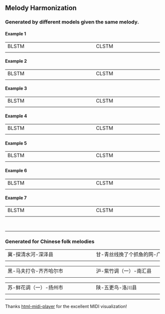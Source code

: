 
## Melody Harmonization

### Generated by different models given the same melody.

#### Example 1

<div style="text-align: center">
<table>
    <tr>
        <td>BLSTM</td> 
        <td>CLSTM</td> 
        <td>DQN</td> 
   </tr>
    <tr>
  		<td>
        <div style="width: 17em"></div>
        <div>
        <midi-visualizer type="piano-roll" id="myVisualizer11" src="https://tayjsl97.github.io/demos/tnnls_music/1_BLSTM_reelsu-z4_5.mid"></midi-visualizer>
        <midi-player src="https://tayjsl97.github.io/demos/tnnls_music/1_BLSTM_reelsu-z4_5.mid" sound-font visualizer="#myVisualizer11" id="myPlayer1">
        </midi-player>
        </div>
        </td> 
        <td>
        <div style="width: 17em"></div>
        <div>
        <midi-visualizer type="piano-roll" id="myVisualizer12" src="https://tayjsl97.github.io/demos/tnnls_music/1_CLSTM_reelsu-z4_5.mid"></midi-visualizer>
        <midi-player src="https://tayjsl97.github.io/demos/tnnls_music/1_CLSTM_reelsu-z4_5.mid" sound-font visualizer="#myVisualizer12" id="myPlayer1">
        </midi-player>
        </div>
        </td> 
        <td>
        <div style="width: 17em"></div>
        <div>
        <midi-visualizer type="piano-roll" id="myVisualizer13" src="https://tayjsl97.github.io/demos/tnnls_music/1_DQN_reelsu-z4_5.mid"></midi-visualizer>
        <midi-player src="https://tayjsl97.github.io/demos/tnnls_music/1_DQN_reelsu-z4_5.mid" sound-font visualizer="#myVisualizer13" id="myPlayer1">
        </midi-player>
        </div>
        </td> 
    </tr>
</table>
</div>

#### Example 2

<div style="text-align: center">
<table>
    <tr>
        <td>BLSTM</td> 
        <td>CLSTM</td> 
        <td>DQN</td> 
   </tr>
    <tr>
  		<td>
        <div style="width: 17em"></div>
        <div>
        <midi-visualizer type="piano-roll" id="myVisualizer21" src="https://tayjsl97.github.io/demos/tnnls_music/2_BLSTM_xmas4_5.mid"></midi-visualizer>
        <midi-player src="https://tayjsl97.github.io/demos/tnnls_music/2_BLSTM_xmas4_5.mid" sound-font visualizer="#myVisualizer21" id="myPlayer1">
        </midi-player>
        </div>
        </td> 
        <td>
        <div style="width: 17em"></div>
        <div>
        <midi-visualizer type="piano-roll" id="myVisualizer22" src="https://tayjsl97.github.io/demos/tnnls_music/2_CLSTM_xmas4_5.mid"></midi-visualizer>
        <midi-player src="https://tayjsl97.github.io/demos/tnnls_music/2_CLSTM_xmas4_5.mid" sound-font visualizer="#myVisualizer22" id="myPlayer1">
        </midi-player>
        </div>
        </td> 
        <td>
        <div style="width: 17em"></div>
        <div>
        <midi-visualizer type="piano-roll" id="myVisualizer23" src="https://tayjsl97.github.io/demos/tnnls_music/2_DQN_xmas4_5.mid"></midi-visualizer>
        <midi-player src="https://tayjsl97.github.io/demos/tnnls_music/2_DQN_xmas4_5.mid" sound-font visualizer="#myVisualizer23" id="myPlayer1">
        </midi-player>
        </div>
        </td> 
    </tr>
</table>
</div>

#### Example 3

<div style="text-align: center">
<table>
    <tr>
        <td>BLSTM</td> 
        <td>CLSTM</td> 
        <td>DQN</td> 
   </tr>
    <tr>
  		<td>
        <div style="width: 17em"></div>
        <div>
        <midi-visualizer type="piano-roll" id="myVisualizer31" src="https://tayjsl97.github.io/demos/tnnls_music/3_BLSTM_waltzes2_5.mid"></midi-visualizer>
        <midi-player src="https://tayjsl97.github.io/demos/tnnls_music/3_BLSTM_waltzes2_5.mid" sound-font visualizer="#myVisualizer31" id="myPlayer1">
        </midi-player>
        </div>
        </td> 
        <td>
        <div style="width: 17em"></div>
        <div>
        <midi-visualizer type="piano-roll" id="myVisualizer32" src="https://tayjsl97.github.io/demos/tnnls_music/3_CLSTM_waltzes2_5.mid"></midi-visualizer>
        <midi-player src="https://tayjsl97.github.io/demos/tnnls_music/3_CLSTM_waltzes2_5.mid" sound-font visualizer="#myVisualizer32" id="myPlayer1">
        </midi-player>
        </div>
        </td> 
        <td>
        <div style="width: 17em"></div>
        <div>
        <midi-visualizer type="piano-roll" id="myVisualizer33" src="https://tayjsl97.github.io/demos/tnnls_music/3_DQN_waltzes2_5.mid"></midi-visualizer>
        <midi-player src="https://tayjsl97.github.io/demos/tnnls_music/3_DQN_waltzes2_5.mid" sound-font visualizer="#myVisualizer33" id="myPlayer1">
        </midi-player>
        </div>
        </td> 
    </tr>
</table>
</div>

#### Example 4

<div style="text-align: center">
<table>
    <tr>
        <td>BLSTM</td> 
        <td>CLSTM</td> 
        <td>DQN</td> 
   </tr>
    <tr>
  		<td>
        <div style="width: 17em"></div>
        <div>
        <midi-visualizer type="piano-roll" id="myVisualizer41" src="https://tayjsl97.github.io/demos/tnnls_music/4_BLSTM_slip2_5.mid"></midi-visualizer>
        <midi-player src="https://tayjsl97.github.io/demos/tnnls_music/4_BLSTM_slip2_5.mid" sound-font visualizer="#myVisualizer41" id="myPlayer1">
        </midi-player>
        </div>
        </td> 
        <td>
        <div style="width: 17em"></div>
        <div>
        <midi-visualizer type="piano-roll" id="myVisualizer42" src="https://tayjsl97.github.io/demos/tnnls_music/4_CLSTM_slip2_5.mid"></midi-visualizer>
        <midi-player src="https://tayjsl97.github.io/demos/tnnls_music/4_CLSTM_slip2_5.mid" sound-font visualizer="#myVisualizer42" id="myPlayer1">
        </midi-player>
        </div>
        </td> 
        <td>
        <div style="width: 17em"></div>
        <div>
        <midi-visualizer type="piano-roll" id="myVisualizer43" src="https://tayjsl97.github.io/demos/tnnls_music/4_DQN_slip2_5.mid"></midi-visualizer>
        <midi-player src="https://tayjsl97.github.io/demos/tnnls_music/4_DQN_slip2_5.mid" sound-font visualizer="#myVisualizer43" id="myPlayer1">
        </midi-player>
        </div>
        </td> 
    </tr>
</table>
</div>

#### Example 5

<div style="text-align: center">
<table>
    <tr>
        <td>BLSTM</td> 
        <td>CLSTM</td> 
        <td>DQN</td> 
   </tr>
    <tr>
  		<td>
        <div style="width: 17em"></div>
        <div>
        <midi-visualizer type="piano-roll" id="myVisualizer51" src="https://tayjsl97.github.io/demos/tnnls_music/5_BLSTM_Yesterday Once More_5.mid"></midi-visualizer>
        <midi-player src="https://tayjsl97.github.io/demos/tnnls_music/5_BLSTM_Yesterday Once More_5.mid" sound-font visualizer="#myVisualizer51" id="myPlayer1">
        </midi-player>
        </div>
        </td> 
        <td>
        <div style="width: 17em"></div>
        <div>
        <midi-visualizer type="piano-roll" id="myVisualizer52" src="https://tayjsl97.github.io/demos/tnnls_music/5_CLSTM_Yesterday Once More_5.mid"></midi-visualizer>
        <midi-player src="https://tayjsl97.github.io/demos/tnnls_music/5_CLSTM_Yesterday Once More_5.mid" sound-font visualizer="#myVisualizer52" id="myPlayer1">
        </midi-player>
        </div>
        </td> 
        <td>
        <div style="width: 17em"></div>
        <div>
        <midi-visualizer type="piano-roll" id="myVisualizer53" src="https://tayjsl97.github.io/demos/tnnls_music/5_DQN_Yesterday Once More_5.mid"></midi-visualizer>
        <midi-player src="https://tayjsl97.github.io/demos/tnnls_music/5_DQN_Yesterday Once More_5.mid" sound-font visualizer="#myVisualizer53" id="myPlayer1">
        </midi-player>
        </div>
        </td> 
    </tr>
</table>
</div>

#### Example 6

<div style="text-align: center">
<table>
    <tr>
        <td>BLSTM</td> 
        <td>CLSTM</td> 
        <td>DQN</td> 
   </tr>
    <tr>
  		<td>
        <div style="width: 17em"></div>
        <div>
        <midi-visualizer type="piano-roll" id="myVisualizer61" src="https://tayjsl97.github.io/demos/tnnls_music/6_BLSTM_You Light Up My Life_0.mid"></midi-visualizer>
        <midi-player src="https://tayjsl97.github.io/demos/tnnls_music/6_BLSTM_You Light Up My Life_0.mid" sound-font visualizer="#myVisualizer61" id="myPlayer1">
        </midi-player>
        </div>
        </td> 
        <td>
        <div style="width: 17em"></div>
        <div>
        <midi-visualizer type="piano-roll" id="myVisualizer62" src="https://tayjsl97.github.io/demos/tnnls_music/6_CLSTM_You Light Up My Life_0.mid"></midi-visualizer>
        <midi-player src="https://tayjsl97.github.io/demos/tnnls_music/6_CLSTM_You Light Up My Life_0.mid" sound-font visualizer="#myVisualizer62" id="myPlayer1">
        </midi-player>
        </div>
        </td> 
        <td>
        <div style="width: 17em"></div>
        <div>
        <midi-visualizer type="piano-roll" id="myVisualizer63" src="https://tayjsl97.github.io/demos/tnnls_music/6_DQN_You Light Up My Life_0.mid"></midi-visualizer>
        <midi-player src="https://tayjsl97.github.io/demos/tnnls_music/6_DQN_You Light Up My Life_0.mid" sound-font visualizer="#myVisualizer63" id="myPlayer1">
        </midi-player>
        </div>
        </td> 
    </tr>
</table>
</div>

#### Example 7

<div style="text-align: center">
<table>
    <tr>
        <td>BLSTM</td> 
        <td>CLSTM</td> 
        <td>DQN</td> 
   </tr>
    <tr>
  		<td>
        <div style="width: 17em"></div>
        <div>
        <midi-visualizer type="piano-roll" id="myVisualizer71" src="https://tayjsl97.github.io/demos/tnnls_music/7_BLSTM_Vilia from 'The Merry Widow'_0.mid"></midi-visualizer>
        <midi-player src="https://tayjsl97.github.io/demos/tnnls_music/7_BLSTM_Vilia from 'The Merry Widow'_0.mid" sound-font visualizer="#myVisualizer71" id="myPlayer1">
        </midi-player>
        </div>
        </td> 
        <td>
        <div style="width: 17em"></div>
        <div>
        <midi-visualizer type="piano-roll" id="myVisualizer72" src="https://tayjsl97.github.io/demos/tnnls_music/7_CLSTM_Vilia from 'The Merry Widow'_0.mid"></midi-visualizer>
        <midi-player src="https://tayjsl97.github.io/demos/tnnls_music/7_CLSTM_Vilia from 'The Merry Widow'_0.mid" sound-font visualizer="#myVisualizer72" id="myPlayer1">
        </midi-player>
        </div>
        </td> 
        <td>
        <div style="width: 17em"></div>
        <div>
        <midi-visualizer type="piano-roll" id="myVisualizer73" src="https://tayjsl97.github.io/demos/tnnls_music/7_DQN_Vilia from 'The Merry Widow'_0.mid"></midi-visualizer>
        <midi-player src="https://tayjsl97.github.io/demos/tnnls_music/7_DQN_Vilia from 'The Merry Widow'_0.mid" sound-font visualizer="#myVisualizer73" id="myPlayer1">
        </midi-player>
        </div>
        </td> 
    </tr>
</table>
</div>

<br>

---


### Generated for Chinese folk melodies

<div style="text-align: center">
<table>
    <tr>
        <td>冀-探清水河-深泽县</td> 
        <td>甘-青丝线挽了个抓鱼的网-广河县</td> 
        <td>桂-鸭嘴哪有鸡嘴尖-全州县</td> 
   </tr>
    <tr>
  		<td>
        <div style="width: 17em"></div>
        <div>
        <midi-visualizer type="piano-roll" id="fcVisualizer1" src="https://tayjsl97.github.io/demos/tnnls_music/1_冀-0729探清水河-深泽县.mid"></midi-visualizer>
        <midi-player src="https://tayjsl97.github.io/demos/tnnls_music/1_冀-0729探清水河-深泽县.mid" sound-font visualizer="#fcVisualizer1" id="myPlayer1">
        </midi-player>
        </div>
        </td> 
        <td>
        <div style="width: 17em"></div>
        <div>
        <midi-visualizer type="piano-roll" id="fcVisualizer2" src="https://tayjsl97.github.io/demos/tnnls_music/2_甘-0790青丝线挽了个抓鱼的网-广河县.mid"></midi-visualizer>
        <midi-player src="https://tayjsl97.github.io/demos/tnnls_music/2_甘-0790青丝线挽了个抓鱼的网-广河县.mid" sound-font visualizer="#fcVisualizer2" id="myPlayer1">
        </midi-player>
        </div>
        </td> 
        <td>
        <div style="width: 17em"></div>
        <div>
        <midi-visualizer type="piano-roll" id="fcVisualizer3" src="https://tayjsl97.github.io/demos/tnnls_music/3_桂-0577鸭嘴哪有鸡嘴尖-全州县.mid"></midi-visualizer>
        <midi-player src="https://tayjsl97.github.io/demos/tnnls_music/3_桂-0577鸭嘴哪有鸡嘴尖-全州县.mid" sound-font visualizer="#fcVisualizer3" id="myPlayer1">
        </midi-player>
        </div>
        </td> 
    </tr>
</table>
</div>


<div style="text-align: center">
<table>
    <tr>
        <td>黑-马夫打令-齐齐哈尔市</td> 
        <td>沪-紫竹调（一）-南汇县</td> 
        <td>鲁-打秋千-青州市</td> 
   </tr>
    <tr>
  		<td>
        <div style="width: 17em"></div>
        <div>
        <midi-visualizer type="piano-roll" id="fcVisualizer4" src="https://tayjsl97.github.io/demos/tnnls_music/4_黑-1101-马夫打令-齐齐哈尔市.mid"></midi-visualizer>
        <midi-player src="https://tayjsl97.github.io/demos/tnnls_music/4_黑-1101-马夫打令-齐齐哈尔市.mid" sound-font visualizer="#fcVisualizer4" id="myPlayer1">
        </midi-player>
        </div>
        </td> 
        <td>
        <div style="width: 17em"></div>
        <div>
        <midi-visualizer type="piano-roll" id="fcVisualizer5" src="https://tayjsl97.github.io/demos/tnnls_music/5_沪-0521紫竹调（一）-南汇县.mid"></midi-visualizer>
        <midi-player src="https://tayjsl97.github.io/demos/tnnls_music/5_沪-0521紫竹调（一）-南汇县.mid" sound-font visualizer="#fcVisualizer5" id="myPlayer1">
        </midi-player>
        </div>
        </td> 
        <td>
        <div style="width: 17em"></div>
        <div>
        <midi-visualizer type="piano-roll" id="fcVisualizer6" src="https://tayjsl97.github.io/demos/tnnls_music/6_鲁-497-打秋千-青州市.mid"></midi-visualizer>
        <midi-player src="https://tayjsl97.github.io/demos/tnnls_music/6_鲁-497-打秋千-青州市.mid" sound-font visualizer="#fcVisualizer6" id="myPlayer1">
        </midi-player>
        </div>
        </td> 
    </tr>
</table>
</div>


<div style="text-align: center">
<table>
    <tr>
        <td>苏-鲜花调（一）-扬州市</td> 
        <td>陕-五更鸟-洛川县</td> 
        <td>吉-农事打令-安图县</td> 
   </tr>
    <tr>
  		<td>
        <div style="width: 17em"></div>
        <div>
        <midi-visualizer type="piano-roll" id="fcVisualizer7" src="https://tayjsl97.github.io/demos/tnnls_music/7_苏-0800鲜花调（一）-扬州市.mid"></midi-visualizer>
        <midi-player src="https://tayjsl97.github.io/demos/tnnls_music/7_苏-0800鲜花调（一）-扬州市.mid" sound-font visualizer="#fcVisualizer7" id="myPlayer1">
        </midi-player>
        </div>
        </td> 
        <td>
        <div style="width: 17em"></div>
        <div>
        <midi-visualizer type="piano-roll" id="fcVisualizer8" src="https://tayjsl97.github.io/demos/tnnls_music/8_陕-0344五更鸟-洛川县.mid"></midi-visualizer>
        <midi-player src="https://tayjsl97.github.io/demos/tnnls_music/8_陕-0344五更鸟-洛川县.mid" sound-font visualizer="#fcVisualizer8" id="myPlayer1">
        </midi-player>
        </div>
        </td> 
        <td>
        <div style="width: 17em"></div>
        <div>
        <midi-visualizer type="piano-roll" id="fcVisualizer9" src="https://tayjsl97.github.io/demos/tnnls_music/9-吉-0333农事打令-安图县"></midi-visualizer>
        <midi-player src="https://tayjsl97.github.io/demos/tnnls_music/9-吉-0333农事打令-安图县" sound-font visualizer="#fcVisualizer9" id="myPlayer1">
        </midi-player>
        </div>
        </td> 
    </tr>
</table>
</div>


---
Thanks [html-midi-player](https://cifkao.github.io/html-midi-player/) for the excellent MIDI visualization!

